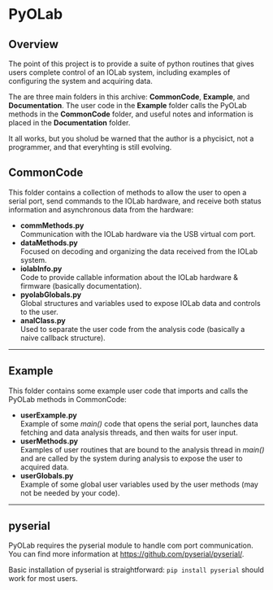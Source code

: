 # PyOLab 

## Overview

The point of this project is to provide a suite of python routines that gives users complete control of an IOLab system, including examples of configuring the system and acquiring data. 

The are three main folders in this archive: __CommonCode__, __Example__, and __Documentation__. The user code in the __Example__ folder calls the PyOLab methods in the __CommonCode__ folder, and useful notes and information is placed in the __Documentation__ folder. 

It all works, but you sholud be warned that the author is a phycisict, not a programmer, and that everyhting is still evolving. 

## CommonCode

This folder contains a collection of methods to allow the user to open a serial port, send commands to the IOLab hardware, and receive both status information and asynchronous data from the hardware:

* __commMethods.py__  
Communication with the IOLab hardware via the USB virtual com port. 
* __dataMethods.py__  
Focused on decoding and organizing the data received from the IOLab system.
* __iolabInfo.py__  
Code to provide callable information about the IOLab hardware & firmware (basically documentation). 
* __pyolabGlobals.py__  
Global structures and variables used to expose IOLab data and controls to the user. 
* __analClass.py__  
Used to separate the user code from the analysis code (basically a naive callback structure).

---

## Example

This folder contains some example user code that imports and calls the PyOLab methods in CommonCode:

* __userExample.py__  
Example of some _main()_ code that opens the serial port, launches data fetching and data analysis threads, 
and then waits for user input.
* __userMethods.py__  
Examples of user routines that are bound to the analysis thread in _main()_ and are called by the system during 
analysis to expose the user to acquired data.  
* __userGlobals.py__  
Example of some global user variables used by the user methods (may not be needed by your code). 

---

## pyserial
PyOLab requires the pyserial module to handle com port communication. You can find more information at https://github.com/pyserial/pyserial/. 

Basic installation of pyserial is straightforward: `pip install pyserial` should work for most users.

